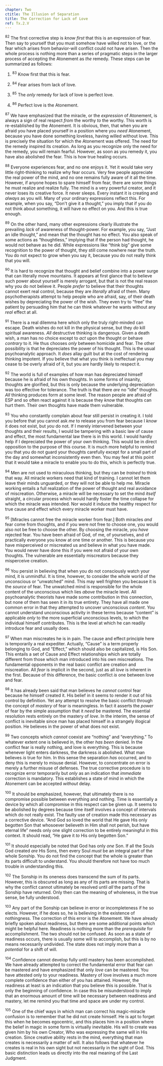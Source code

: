 ```yaml
---
chapter: Two
ctitle: The Illusion of Separation
title: The Correction for Lack of Love
ref: Tx.2.V
---
```


<sup>82</sup> The first corrective step is *know first* that this is an expression of
fear. Then say to yourself that you must somehow have willed not to
love, or the fear which arises from behavior-will conflict could not
have arisen. Then the whole process is nothing more than a series of
pragmatic steps in the larger process of accepting the Atonement as *the*
remedy. These steps can be summarized as follows:

1. <sup>83</sup> Know first that this is fear.

2. <sup>84</sup> Fear arises from lack of love.

3. <sup>85</sup> The *only* remedy for lack of love is perfect love.

4. <sup>86</sup> Perfect love is the Atonement.

<sup>87</sup> We have emphasized that the miracle, or the *expression* of Atonement,
is always a sign of real respect *from* the worthy *to* the worthy. This
worth is re-established by the Atonement. It is obvious, then, that when
you are afraid you have placed yourself in a position where you *need*
Atonement, because you have done something loveless, having willed
without love. This is precisely the situation for which the Atonement
was offered. The need for the remedy inspired its creation. As long as
you recognize only the need for the remedy, you will remain fearful.
However, as soon as you remedy it, you have also abolished the fear.
This is how true healing occurs.

<sup>88</sup> Everyone experiences fear, and no one enjoys it. Yet it would take
very little right-thinking to realize why fear occurs. Very few people
appreciate the real power of the mind, and no one remains fully aware of
it all the time. However, if anyone hopes to spare himself from fear,
there are some things he must realize and realize fully. The mind is a
very powerful creator, and it never loses its creative force. It never
sleeps. Every instant it is creating and *always* as you will. Many of
your ordinary expressions reflect this. For example, when you say,
“Don't give it a thought,” you imply that if you do not think about
something, it will have no effect on you. And this is true enough.

<sup>89</sup> On the other hand, many other expressions clearly illustrate the
prevailing *lack* of awareness of thought-power. For example, you say,
“Just an idle thought,” and mean that the thought has no effect. You
also speak of some actions as “thoughtless,” implying that if the person
had thought, he would not behave as he did. While expressions like
“think big” give some recognition to the power of thought, they still
come nowhere near the truth. You do not expect to grow when you say it,
because you do not really think that you will.

<sup>90</sup> It is hard to recognize that thought and belief combine into a power
surge that can literally move mountains. It appears at first glance that
to believe such power about yourself is merely arrogant, but that is not
the real reason why you do not believe it. People *prefer* to believe that
their thoughts cannot exert real control, because they are *literally*
afraid of them. Many psychotherapists attempt to help people who are
afraid, say, of their death wishes by depreciating the power of the
wish. They even try to “free” the patient by persuading him that he can
think whatever he wants without any *real* effect at all.

<sup>91</sup> There is a real dilemma here which only the truly right-minded can
escape. Death wishes do not kill in the physical sense, but they *do* kill
spiritual awareness. *All* destructive thinking is dangerous. Given a
death wish, a man has no choice except to *act* upon the thought or behave
*contrary* to it. He thus chooses *only* between homicide and fear. The
other possibility is that he depreciates the power of his thought. This
is the usual psychoanalytic approach. It *does* allay guilt but at the
cost of rendering thinking impotent. If you believe that what you think
is ineffectual you may cease to be overly afraid of it, but you are
hardly likely to respect it.

<sup>92</sup> The world is full of examples of how man has depreciated himself
because he is afraid of his own thoughts. In some forms of insanity,
thoughts are glorified, but this is only because the underlying
depreciation was too effective for tolerance. The truth is that there
*are* no “idle” thoughts. *All* thinking produces form at some level. The
reason people are afraid of ESP and so often react against it is because
they *know* that thoughts can hurt them. Their own thoughts have made them
vulnerable.

<sup>93</sup> You who constantly complain about fear still persist in creating it.
I told you before that you cannot ask *me* to release you from fear
because I *know* it does not exist, but *you* do not. If I merely intervened
between your thoughts and their results, I would be tampering with a
basic law of cause and effect, the most fundamental law there is in this
world. I would hardly help if I depreciated the power of your own
thinking. This would be in direct opposition to the purpose of this
course. It is much more helpful to remind you that you do not guard your
thoughts carefully except for a small part of the day and somewhat
inconsistently even then. You may feel at this point that it would take
a miracle to enable you to do this, which is perfectly true.

<sup>94</sup> Men are not used to miraculous thinking, but they can be *trained* to
think that way. All miracle workers need that kind of training. I cannot
let them leave their minds unguarded, or they will not be able to help
me. Miracle working entails a full realization of the power of thought
and real avoidance of miscreation. Otherwise, a miracle will be
necessary to set the mind *itself* straight, a circular process which
would hardly foster the time collapse for which the miracle was
intended. Nor would it induce the healthy respect for true cause and
effect which every miracle worker must have.

<sup>95</sup> [Miracles cannot free the miracle worker from fear.] Both miracles
*and* fear come from thoughts, and if you were not free to choose one, you
would also not be free to choose the other. By choosing the miracle, you
*have* rejected fear. You have been afraid of God, of me, of yourselves,
and of practically everyone you know at one time or another. This is
because you have misperceived or miscreated us and believe in what you
have made. You would never have done this if you were not afraid of your
own thoughts. The vulnerable are essentially miscreators because they
misperceive creation.

<sup>96</sup> You persist in believing that when you do not consciously watch your
mind, it is unmindful. It is time, however, to consider the whole world
of the unconscious or “unwatched” mind. This may well frighten you
because it is the *source* of fear. The unwatched mind is responsible for
the whole content of the unconscious which lies *above* the miracle level.
All psychoanalytic theorists have made some contribution in this
connection, but none of them has seen it in its true entirety. They have
all made one common error in that they attempted to uncover unconscious
*content*. You cannot understand unconscious activity in these terms
because “content” is applicable *only* to the more superficial unconscious
levels, to which the individual himself contributes. This is the level
at which he can readily introduce fear and usually does.

<sup>97</sup> When man miscreates he is in pain. The cause and effect principle
here is temporarily a real expediter. Actually, “Cause” is a term
properly belonging to God, and “Effect,” which should also be
capitalized, is His Son. This entails a set of Cause and Effect
relationships which are totally different from those which man
introduced into his own miscreations. The fundamental opponents in the
real basic conflict are creation and miscreation. All *fear* is implicit
in the second, just as all *love* is inherent in the first. Because of
this difference, the basic conflict *is* one between love and fear.

<sup>98</sup> It has already been said that man believes he *cannot* control fear
because he himself created it. His belief in it seems to render it out
of his control by definition. Yet any attempt to resolve the basic
conflict through the concept of *mastery* of fear is meaningless. In fact
it asserts the *power* of fear by the simple assumption that it *need* be
mastered. The essential resolution rests entirely on the mastery of
*love*. In the interim, the sense of conflict is inevitable since man has
placed himself in a strangely illogical position. He believes in the
power of what does not exist.

<sup>99</sup> Two concepts which *cannot* coexist are “nothing” and “everything.” To
whatever extent one is believed in, the other *has been* denied. In the
conflict fear is really nothing, and love is everything. This is because
whenever light enters darkness, the darkness *is* abolished. What man
believes *is* true for him. In this sense the separation *has* occurred, and
to deny this is merely to misuse denial. However, to concentrate on
error is merely a further misuse of defenses. The true corrective
procedure is to recognize error temporarily but *only* as an indication
that *immediate* correction is mandatory. This establishes a state of mind
in which the Atonement can be accepted *without* delay.

<sup>100</sup> It should be emphasized, however, that ultimately there is no
compromise possible between everything and nothing. Time is essentially
a device by which all compromise in this respect can be given up. It
seems to be abolished by degrees because time itself involves a concept
of intervals which do not really exist. The faulty use of creation made
this necessary as a corrective device. “And God so loved the world that
He gave His only begotten Son that whosoever believeth in Him shall not
perish, but have eternal life” needs only one slight correction to be
entirely meaningful in this context. It should read, “He gave it *to* His
only begotten Son.”

<sup>101</sup> It should especially be noted that God has only *one* Son. If all the
Souls God created *are* His Sons, then every Soul *must* be an integral part
of the whole Sonship. You do not find the concept that the whole is
greater than its parts difficult to understand. You should therefore not
have too much trouble in understanding this.

<sup>102</sup> The Sonship in its oneness does transcend the sum of its parts.
However, this is obscured as long as any of its parts are missing. That
is why the conflict cannot ultimately be resolved until *all* the parts of
the Sonship have returned. Only then can the meaning of wholeness, in
the true sense, be fully understood.

<sup>103</sup> Any part of the Sonship can believe in error or incompleteness if he
so elects. However, if he does so, he is believing in the existence of
nothingness. The correction of this error is the Atonement. We have
already briefly spoken about readiness, but there are some additional
points which might be helpful here. Readiness is nothing more than the
*prerequisite* for accomplishment. The two should not be confused. As soon
as a state of readiness occurs, there is usually some will to
accomplish, but this is by no means necessarily undivided. The state
does not imply more than a *potential* for a shift of will.

<sup>104</sup> Confidence cannot develop fully until mastery has been accomplished.
We have already attempted to correct the fundamental error that fear can
be mastered and have emphasized that only *love* can be mastered. You have
attested only to your readiness. Mastery of love involves a much more
complete confidence than either of you has attained. However, the
readiness at least is an indication that you believe this is possible.
That is only the beginning of confidence. In case this be misunderstood
to imply that an enormous amount of time will be necessary between
readiness and mastery, let me remind you that time and space are under
my control.

<sup>105</sup> One of the chief ways in which man can correct his magic-miracle
confusion is to remember that he did not create himself. He is apt to
forget this when he becomes egocentric, and this places him in a
position where the belief in magic in some form is virtually inevitable.
His will to create was given him by his own Creator, Who was expressing
the same will in His creation. Since creative ability rests in the mind,
everything that man creates is necessarily a matter of will. It also
follows that whatever he creates is real in his own sight but not
necessarily in the sight of God. This basic distinction leads us
directly into the real meaning of the Last Judgment.

